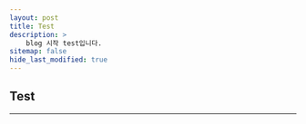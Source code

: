 ```yaml
---
layout: post
title: Test
description: >
    blog 시작 test입니다.
sitemap: false
hide_last_modified: true
---
```


## Test
----


